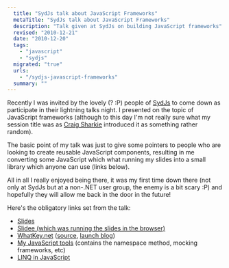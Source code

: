 ```yaml
---
  title: "SydJs talk about JavaScript Frameworks"
  metaTitle: "SydJs talk about JavaScript Frameworks"
  description: "Talk given at SydJs on building JavaScript frameworks"
  revised: "2010-12-21"
  date: "2010-12-20"
  tags: 
    - "javascript"
    - "sydjs"
  migrated: "true"
  urls: 
    - "/sydjs-javascript-frameworks"
  summary: ""
---
```

Recently I was invited by the lovely (? :P) people of [SydJs][1] to come down as participate in their lightning talks night. I presented on the topic of JavaScript frameworks (although to this day I'm not really sure what my session title was as [Craig Sharkie][2] introduced it as something rather random).

The basic point of my talk was just to give some pointers to people who are looking to create reusable JavaScript components, resulting in me converting some JavaScript which what running my slides into a small library which anyone can use (links below).

All in all I really enjoyed being there, it was my first time down there (not only at SydJs but at a non-.NET user group, the enemy is a bit scary :P) and hopefully they will allow me back in the door in the future!

Here's the obligatory links set from the talk:

 - [Slides][3]
 - [Slidee (which was running the slides in the browser)][4]
 - [WhatKey.net][5] ([source][6], [launch blog][7])
 - [My JavaScript tools][8] (contains the namespace method, mocking frameworks, etc)
 - [LINQ in JavaScript][9]


  [1]: http://sydjs.com/
  [2]: http://twitter.com/#!/twalve
  [3]: https://hg.slace.biz/sydjs-setting-up-javascript-frameworks
  [4]: https://hg.slace.biz/slidee
  [5]: http://whatkey.net
  [6]: https://github.com/aaronpowell/whatkey
  [7]: /whatkey-net-for-your-javascript-keycode-glory
  [8]: /javascript-tools
  [9]: /linq-in-javascript